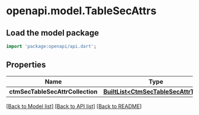 # openapi.model.TableSecAttrs

## Load the model package
```dart
import 'package:openapi/api.dart';
```

## Properties
Name | Type | Description | Notes
------------ | ------------- | ------------- | -------------
**ctmSecTableSecAttrCollection** | [**BuiltList&lt;CtmSecTableSecAttrType&gt;**](CtmSecTableSecAttrType.md) |  | [optional] 

[[Back to Model list]](../README.md#documentation-for-models) [[Back to API list]](../README.md#documentation-for-api-endpoints) [[Back to README]](../README.md)


